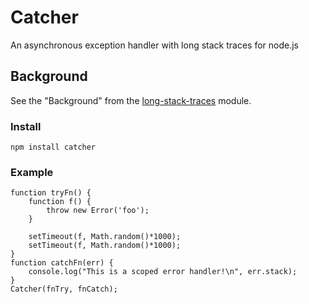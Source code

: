 Catcher
=======

An asynchronous exception handler with long stack traces for node.js

Background
----------

See the "Background" from the [long-stack-traces](https://github.com/tlrobinson/long-stack-traces) module.

### Install

	npm install catcher

### Example

	function tryFn() {
		function f() {
			throw new Error('foo');
		}
		
		setTimeout(f, Math.random()*1000);
		setTimeout(f, Math.random()*1000);
	}
	function catchFn(err) {
		console.log("This is a scoped error handler!\n", err.stack);
	}
	Catcher(fnTry, fnCatch);
	